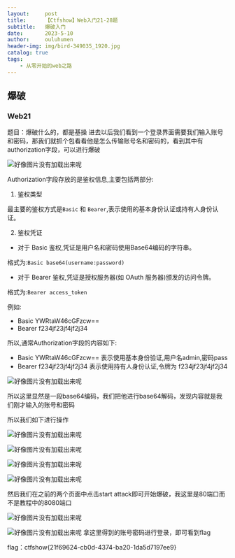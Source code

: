 ```yaml
---
layout:     post   				    
title:      【Ctfshow】Web入门21-28题		
subtitle:   爆破入门
date:       2023-5-10 				
author:     ouluhumen 						
header-img: img/bird-349035_1920.jpg 	
catalog: true 						
tags:								
    - 从零开始的web之路
---
```


## 爆破
### Web21
题目：爆破什么的，都是基操
进去以后我们看到一个登录界面需要我们输入账号和密码，那我们就抓个包看看他是怎么传输账号名和密码的，看到其中有authorization字段，可以进行爆破

![好像图片没有加载出来呢](/img/ctfshow/web/web21-1.png)

Authorization字段存放的是鉴权信息,主要包括两部分:

1. 鉴权类型

最主要的鉴权方式是`Basic` 和 `Bearer`,表示使用的基本身份认证或持有人身份认证。

2. 鉴权凭证

- 对于 Basic 鉴权,凭证是用户名和密码使用Base64编码的字符串。

格式为:`Basic base64(username:password)`

- 对于 Bearer 鉴权,凭证是授权服务器(如 OAuth 服务器)颁发的访问令牌。 

格式为:`Bearer access_token`

例如: 

- Basic YWRtaW46cGFzcw==
- Bearer f234jf23jf4jf2j34

所以,通常Authorization字段的内容如下:

- Basic YWRtaW46cGFzcw==  表示使用基本身份验证,用户名admin,密码pass
- Bearer f234jf23jf4jf2j34 表示使用持有人身份认证,令牌为 f234jf23jf4jf2j34

![好像图片没有加载出来呢](/img/ctfshow/web/web21-2.png)

所以这里显然是一段base64编码，我们把他进行base64解码，发现内容就是我们刚才输入的账号和密码

所以我们如下进行操作

![好像图片没有加载出来呢](/img/ctfshow/web/web21-3.png)

![好像图片没有加载出来呢](/img/ctfshow/web/web21-4.png)

![好像图片没有加载出来呢](/img/ctfshow/web/web21-5.png)

![好像图片没有加载出来呢](/img/ctfshow/web/web21-6.png)

然后我们在之前的两个页面中点击start attack即可开始爆破，我这里是80端口而不是教程中的8080端口

![好像图片没有加载出来呢](/img/ctfshow/web/web21-7.png)

![好像图片没有加载出来呢](/img/ctfshow/web/web21-8.png)
拿这里得到的账号密码进行登录，即可看到flag

flag：ctfshow{21f69624-cb0d-4374-ba20-1da5d7197ee9}
